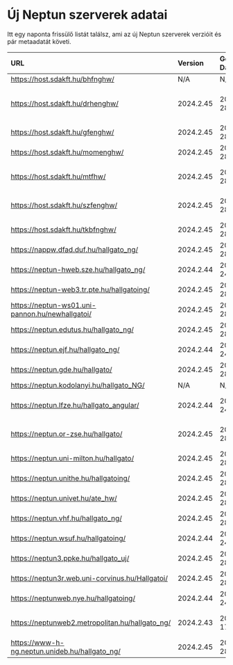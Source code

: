 # Új Neptun szerverek adatai

Itt egy naponta frissülő listát találsz, ami az új Neptun szerverek verzióit és pár metaadatát követi.

| URL                                             | Version   | Generation Date     | Organization Name                         | Captcha Required |
|:----------------------------------------------|:--------|:------------------|:----------------------------------------|:---------------|
| https://host.sdakft.hu/bhfnghw/                 | N/A       | N/A                 | N/A                                       | N/A              |
| https://host.sdakft.hu/drhenghw/                | 2024.2.45 | 2024-10-28T14:29:18 | Debreceni Református Hittudományi Egyetem | 3                |
| https://host.sdakft.hu/gfenghw/                 | 2024.2.45 | 2024-10-28T14:29:18 | Gál Ferenc Egyetem                        | 3                |
| https://host.sdakft.hu/momenghw/                | 2024.2.45 | 2024-10-28T14:29:18 | Moholy-Nagy Művészeti Egyetem             | 3                |
| https://host.sdakft.hu/mtfhw/                   | 2024.2.45 | 2024-10-28T14:29:18 | Magyar Táncművészeti Egyetem              | 3                |
| https://host.sdakft.hu/szfenghw/                | 2024.2.45 | 2024-10-28T14:29:18 | Színház- és Filmművészeti Egyetem         | 3                |
| https://host.sdakft.hu/tkbfnghw/                | 2024.2.45 | 2024-10-28T14:29:18 | A Tan Kapuja Buddhista Főiskola           | 3                |
| https://nappw.dfad.duf.hu/hallgato_ng/          | 2024.2.45 | 2024-10-28T14:29:18 | Dunaújvárosi Egyetem                      | 3                |
| https://neptun-hweb.sze.hu/hallgato_ng/         | 2024.2.44 | 2024-10-24T12:10:25 | Széchenyi István Egyetem                  | 3                |
| https://neptun-web3.tr.pte.hu/hallgatoing/      | 2024.2.45 | 2024-10-28T14:29:18 | Pécsi Tudományegyetem                     | 3                |
| https://neptun-ws01.uni-pannon.hu/newhallgatoi/ | 2024.2.45 | 2024-10-28T14:29:18 | Pannon Egyetem                            | 3                |
| https://neptun.edutus.hu/hallgato_ng/           | 2024.2.45 | 2024-10-28T14:29:18 | Edutus Egyetem                            | 3                |
| https://neptun.ejf.hu/hallgato_ng/              | 2024.2.44 | 2024-10-24T12:10:25 | Eötvös József Főiskola                    | 3                |
| https://neptun.gde.hu/hallgato/                 | 2024.2.45 | 2024-10-28T14:29:18 | Gábor Dénes Egyetem                       | 3                |
| https://neptun.kodolanyi.hu/hallgato_NG/        | N/A       | N/A                 | N/A                                       | N/A              |
| https://neptun.lfze.hu/hallgato_angular/        | 2024.2.44 | 2024-10-24T12:10:25 | Liszt Ferenc Zeneművészeti Egyetem        | 3                |
| https://neptun.or-zse.hu/hallgato/              | 2024.2.45 | 2024-10-28T14:29:18 | Országos Rabbiképző - Zsidó Egyetem       | 3                |
| https://neptun.uni-milton.hu/hallgato/          | 2024.2.45 | 2024-10-28T14:29:18 | Milton Friedman Egyetem                   | 3                |
| https://neptun.unithe.hu/hallgatoing/           | 2024.2.45 | 2024-10-28T14:29:18 | Tokaj-Hegyalja Egyetem                    | 1                |
| https://neptun.univet.hu/ate_hw/                | 2024.2.45 | 2024-10-28T14:29:18 | Állatorvostudományi Egyetem               | 3                |
| https://neptun.vhf.hu/hallgato_ng/              | 2024.2.45 | 2024-10-28T14:29:18 | Veszprémi Érseki Főiskola                 | 3                |
| https://neptun.wsuf.hu/hallgatoing/             | 2024.2.44 | 2024-10-24T12:10:25 | Wekerle Sándor Üzleti Főiskola            | 3                |
| https://neptun3.ppke.hu/hallgato_uj/            | 2024.2.45 | 2024-10-28T14:29:18 | Pázmány Péter Katolikus Egyetem           | 3                |
| https://neptun3r.web.uni-corvinus.hu/Hallgatoi/ | 2024.2.45 | 2024-10-28T14:29:18 | Budapesti Corvinus Egyetem                | 3                |
| https://neptunweb.nye.hu/hallgatoing/           | 2024.2.44 | 2024-10-24T12:10:25 | Nyíregyházi Egyetem                       | 3                |
| https://neptunweb2.metropolitan.hu/hallgato_ng/ | 2024.2.43 | 2024-10-17T13:41:57 | Budapesti Metropolitan Egyetem            | 3                |
| https://www-h-ng.neptun.unideb.hu/hallgato_ng/  | 2024.2.45 | 2024-10-28T14:29:18 | Debreceni Egyetem                         | 3                |